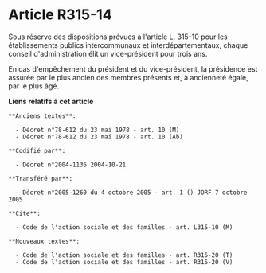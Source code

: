 # Article R315-14

Sous réserve des dispositions prévues à l'article L. 315-10 pour les établissements publics intercommunaux et
interdépartementaux, chaque conseil d'administration élit un vice-président pour trois ans.

En cas d'empêchement du président et du vice-président, la présidence est assurée par le plus ancien des membres présents et,
à ancienneté égale, par le plus âgé.

**Liens relatifs à cet article**

	**Anciens textes**:

	  - Décret n°78-612 du 23 mai 1978 - art. 10 (M)
	  - Décret n°78-612 du 23 mai 1978 - art. 10 (Ab)

	**Codifié par**:

	  - Décret n°2004-1136 2004-10-21

	**Transféré par**:

	  - Décret n°2005-1260 du 4 octobre 2005 - art. 1 () JORF 7 octobre 2005

	**Cite**:

	  - Code de l'action sociale et des familles - art. L315-10 (M)

	**Nouveaux textes**:

	  - Code de l'action sociale et des familles - art. R315-20 (T)
	  - Code de l'action sociale et des familles - art. R315-20 (V)
